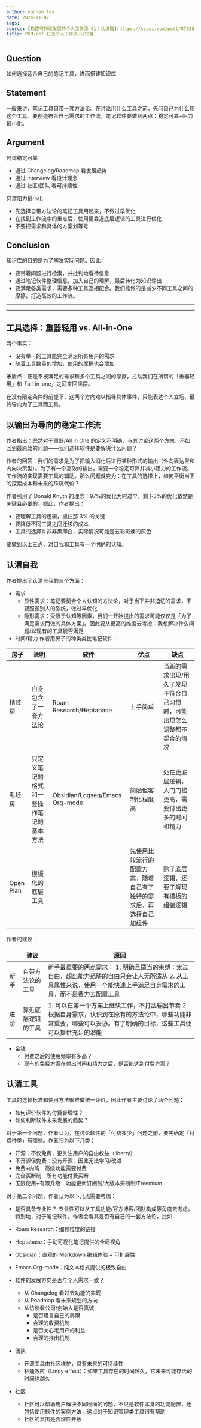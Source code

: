```yaml
---
author: yuchen_lea
date: 2024-11-07
tags:
source: [构建可持续发展的个人工作流 01：认识篇](https://sspai.com/post/87028)
title: PKM-ref-打造个人工作流-认知篇
---
```


## Question

如何选择适合自己的笔记工具，进而搭建知识库

## Statement

一般来讲，笔记工具自带一套方法论。在讨论用什么工具之前，先问自己为什么用这个工具。要创造符合自己需求的工作流，笔记软件要做到两点：稳定可靠+阻力最小化。

## Argument

何谓稳定可靠

- 通过 Changelog/Roadmap 看发展趋势
- 通过 Interview 看设计理念
- 通过 社区/团队 看可持续性

何谓阻力最小化

- 先选择自带方法论的笔记工具用起来，不做过早优化
- 在找到工作流中的重点后，使用更靠近底层逻辑的工具进行优化
- 不要把需求和具体的方案划等号

## Conclusion

知识库的目的是为了解决实际问题。因此：

- 要带着问题进行检索，并批判地看待信息
- 通过笔记软件整理信息，加入自己的理解，最后转化为知识输出
- 要满足各类需求，需要多种工具互相配合。我们能做的是减少不同工具之间的摩擦，打造高效的工作流。

---
---

## 工具选择：重器轻用 vs. All-in-One

两个事实：

- 没有单一的工具能完全满足所有用户的需求
- 随着工具数量的增加，使用的摩擦也会增加

矛盾点：正是不被满足的需求和多个工具之间的摩擦，拉动我们在所谓的「重器轻用」和「all-in-one」之间来回摇摆。

在没有限定条件的前提下，这两个方向难以指导具体事件，只能表达个人立场，最终导向为了工具而工具。

## 以输出为导向的稳定工作流

作者指出：既然对于重器/All in One 的定义不明确，与其讨论这两个方向，不如回到最原始的问题——我们选择软件是要解决什么问题？

作者的回答：我们的需求是为了把输入消化后进行某种形式的输出（外向表达型和内向决策型）。为了有一个高效的输出，需要一个稳定可靠并减小阻力的工作流。工作流的实现需要工具的辅助。那么问题就变为：在工具的选择上，如何平衡当下的探索成本和未来的踩坑代价？

作者引用了 Donald Knuth 的理念：97%的优化为时过早，剩下3%的优化依然是关键且必要的。据此，作者提出：

- 要理解工具的逻辑，抓住那 3% 的关键
- 要降低不同工具之间迁移的成本
- 工具的选择并非非黑即白，实际情况可能是五彩斑斓的灰色

要做到以上三点，对自我和工具有一个明确的认知。

## 认清自我

作者提出了认清自我的三个方面：

- 需求
  - 显性需求：笔记要契合个人认知的方法论，对于当下并非迫切的需求，不要照搬别人的系统，做过早优化
  - 隐形需求：受限于认知等因素，我们一开始提出的需求可能仅仅是「为了满足需求而做的具体方案」。因此要从更高的维度去考虑：我想解决什么问题/以现有的工具能否满足
- 时间/精力
  作者用房子的种类类比笔记软件：
  
|     房子         |     说明                                        |     软件                                |     优点                                                                    |     缺点                                                                         |
|------------------|-------------------------------------------------|-----------------------------------------|-----------------------------------------------------------------------------|----------------------------------------------------------------------------------|
|     精装房       |     自身包含了一套方法论                        |     Roam   Research/Heptabase           |     上手简单                                                                |     当新的需求出现/用久了发现不符合自己习惯时，可能出现怎么调整都不契合的情况    |
|     毛坯房       |     只定义笔记的格式和一些操作笔记的基本方法    |     Obsidian/Logseq/Emacs   Org-mode    |     简陋但客制化程度高                                                      |     处在更底层逻辑，入门门槛更高，需要付出更多的时间和精力                       |
|     Open Plan    |     模板化的底层工具                            |                                         |     先使用比较流行的配置方案，随着自己有了独特的需求后，再选择自己加组件    |     除了底层逻辑，还要了解现有模板的组装逻辑                                     |

作者的建议：

|             | 建议                      | 原因                                                                                                                                                                                |
|-------------|---------------------------|-------------------------------------------------------------------------------------------------------------------------------------------------------------------------------------|
|     新手    |     自带方法论的工具      |     新手最重要的两点需求：  1. 明确且适当的束缚：太过自由，超出能力范畴的自由只会让人无所适从  2. 从工具属性来说，使用一个能快速上手满足自身需求的工具，而不是费力去配置工具        |
|     进阶    |     靠近底层逻辑的工具    | 1. 可以在第一个方案上继续工作，不打乱输出节奏       2. 根据自身需求，认识到在原有的方法论中，哪些功能非常重要，哪些可以妥协。有了明确的目标，这些工具便可以提供充足的潜能           |

- 金钱
  - 付费之后的使用频率有多高？
  - 现有的免费方案在付出时间和精力之后，是否能达到付费方案？

## 认清工具

工具的选择标准和使用方法很难做统一评价，因此作者主要讨论了两个问题：

- 如何评价软件的付费合理性？
- 如何判断软件未来发展的趋势？

 对于第一个问题，作者认为，在讨论软件的「付费多少」问题之前，要先确定「付费种类」有哪些。作者归为以下几类：

- 开源：不仅免费，更关注用户的自由权益（liberty）
- 不开源但免费：没有开源，因此无法学习/改进
- 免费+内购：高级功能需要付费
- 完全买断制：所有功能付费买断
- 无限使用+有限升级：功能更新订阅制/大版本买断制/Freemium

对于第二个问题，作者认为以下几点需要考虑：

- 是否具备专业性？
  专业性可以从工具功能/官方博客/团队构成等角度去考虑。特别地，对于笔记软件，作者会看其是否有自己的一套方法论，比如：

- Roam Research：细颗粒度的链接
- Heptabase：手动可视化笔记提供的全局视角
- Obsidian：直观的 Markdown 编辑体验 + 可扩展性
- Emacs Org-mode：纯文本格式提供的极致自由
- 软件的发展方向是否与个人需求一致？
  - 从 Changelog 看过去功能的实现
  - 从 Roadmap 看未来规划的方向
  - 从访谈看公司/创始人是否真诚
    - 是否坦言自己的局限
    - 合理的收费机制
    - 是否关心老用户的利益
    - 合理的推出机制
- 团队
  - 开源工具由社区维护，具有未来的可持续性
  - 林迪效应（Lindy effect）：如果工具存在的时间越久，它未来可能存活的时间也越久
- 社区
  - 社区可以帮助用户解决不同层面的问题，不只是软件本身的功能配置，还包括使用软件的案例方法，这点对于知识管理类工具很有帮助
  - 社区的氛围是否理性开放
